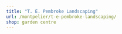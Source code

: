 ```yaml
---
title: "T. E. Pembroke Landscaping"
url: /montpelier/t-e-pembroke-landscaping/
shop: garden centre
---
```

